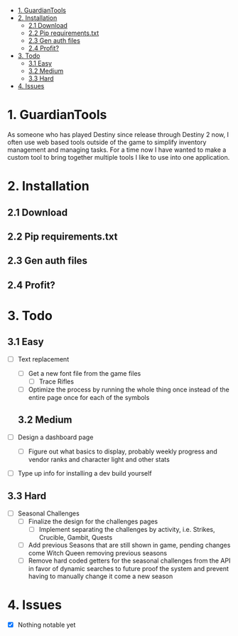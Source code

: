 - [1. GuardianTools](#1-guardiantools)
- [2. Installation](#2-installation)
  - [2.1 Download](#21-download)
  - [2.2 Pip requirements.txt](#22-pip-requirementstxt)
  - [2.3 Gen auth files](#23-gen-auth-files)
  - [2.4 Profit?](#24-profit)
- [3. Todo](#3-todo)
  - [3.1 Easy](#31-easy)
  - [3.2 Medium](#32-medium)
  - [3.3 Hard](#33-hard)
- [4. Issues](#4-issues)

# 1. GuardianTools

As someone who has played Destiny since release through Destiny 2 now, I often use web based tools outside of the game to simplify inventory management and managing tasks. For a time now I have wanted to make a custom tool to bring together multiple tools I like to use into one application.

# 2. Installation

## 2.1 Download

## 2.2 Pip requirements.txt

## 2.3 Gen auth files

## 2.4 Profit?

# 3. Todo

## 3.1 Easy

- [ ] Text replacement
  - [ ] Get a new font file from the game files
    - [ ] Trace Rifles
  - [ ] Optimize the process by running the whole thing once instead of the entire page once for each of the symbols

  ## 3.2 Medium

- [ ] Design a dashboard page
  - [ ] Figure out what basics to display, probably weekly progress and vendor ranks and character light and other stats
- [ ] Type up info for installing a dev build yourself

## 3.3 Hard

- [ ] Seasonal Challenges
  - [ ] Finalize the design for the challenges pages    
    - [ ] Implement separating the challenges by activity, i.e. Strikes, Crucible, Gambit, Quests
  - [ ] Add previous Seasons that are still shown in game, pending changes come Witch Queen removing previous seasons
  - [ ] Remove hard coded getters for the seasonal challenges from the API in favor of dynamic searches to future proof the system and prevent having to manually change it come a new season

# 4. Issues

- [x] Nothing notable yet
